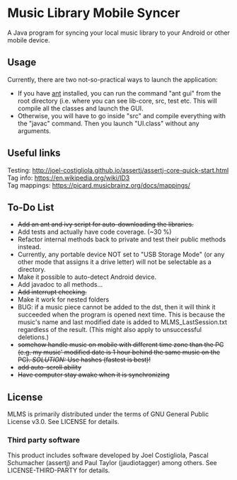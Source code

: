 # Music Library Mobile Syncer
A Java program for syncing your local music library to your Android or other mobile device.

## Usage <br/>
Currently, there are two not-so-practical ways to launch the application:
- If you have [ant](http://ant.apache.org/) installed, you can run the command "ant gui" from the root directory (i.e. where you can see lib-core, src, test etc. This will compile all the classes and launch the GUI.
- Otherwise, you will have to go inside "src" and compile everything with the "javac" command. Then you launch "UI.class" without any arguments.

## Useful links <br/>
Testing: http://joel-costigliola.github.io/assertj/assertj-core-quick-start.html <br/>
Tag info: https://en.wikipedia.org/wiki/ID3 <br/>
Tag mappings: https://picard.musicbrainz.org/docs/mappings/ <br/>

## To-Do List <br/>
- ~~Add an ant and ivy script for auto-downloading the libraries.~~
- Add tests and actually have code coverage. (~30 %)
- Refactor internal methods back to private and test their public methods instead.
- Currently, any portable device NOT set to "USB Storage Mode" (or any other mode that assigns it a drive letter) will not be selectable as a directory.
- Make it possible to auto-detect Android device.
- Add javadoc to all methods...
- ~~Add interrupt checking.~~
- Make it work for nested folders
- BUG: if a music piece cannot be added to the dst, then it will think it succeeded when the program is opened next time. This is because the music's name and last modified date is added to MLMS_LastSession.txt regardless of the result. (This might also apply to unsuccessful deletions.)
- ~~somehow handle music on mobile with different time zone than the PC (e.g. my music' modified date is 1 hour behind the same music on the PC). *SOLUTION:* Use hashes (fastest is best)!~~
- ~~add auto-scroll ability~~
- ~~Have computer stay awake when it is synchronizing~~

## License <br/>
MLMS is primarily distributed under the terms of GNU General Public License v3.0.
See LICENSE for details.

### Third party software <br/>
This product includes software developed by Joel Costigliola, Pascal Schumacher (assertj) and Paul Taylor (jaudiotagger) among others.
See LICENSE-THIRD-PARTY for details.
